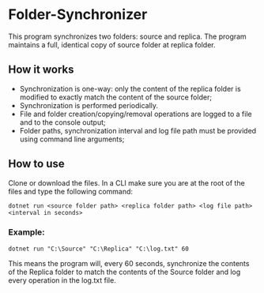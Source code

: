 # Folder-Synchronizer
This program synchronizes two folders: source and replica. The program maintains a full, identical copy of source folder at replica folder.
## How it works
- Synchronization is one-way: only the content of the replica folder is modified to exactly match the content of the source folder;
- Synchronization is performed periodically.
- File and folder creation/copying/removal operations are logged to a file and to the console output;
- Folder paths, synchronization interval and log file path must be provided using command line arguments;
## How to use
Clone or download the files. In a CLI make sure you are at the root of the files and type the following command:

`dotnet run <source folder path> <replica folder path> <log file path> <interval in seconds>`

### Example:

`dotnet run "C:\Source" "C:\Replica" "C:\log.txt" 60`

This means the program will, every 60 seconds, synchronize the contents of the Replica folder to match the contents of the Source folder and log every operation in the log.txt file.
